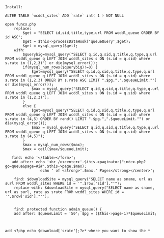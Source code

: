 	Install:
    
    ALTER TABLE `wcddl_sites` ADD `rate` int( 1 ) NOT NULL 

    open funcs.php
        replace:
            $get = "SELECT id,sid,title,type,url FROM wcddl_queue ORDER BY id ASC";
            $get = $this->processDataHook('queueQuery',$get);
            $get = mysql_query($get);
        with:
            $querybig=mysql_query("SELECT q.id,q.sid,q.title,q.type,q.url FROM wcddl_queue q LEFT JOIN wcddl_sites s ON (s.id = q.sid) where s.rate in (1,2,3)") or die(mysql_error());
            if(mysql_num_rows($querybig)!=0) { 
                $get=mysql_query("SELECT q.id,q.sid,q.title,q.type,q.url FROM wcddl_queue q LEFT JOIN wcddl_sites s ON (s.id = q.sid) where s.rate in (1,2,3) ORDER BY s.rate ASC LIMIT ".$pg.",".$queueLimit."") or die(mysql_error());
                $max = mysql_query("SELECT q.id,q.sid,q.title,q.type,q.url FROM wcddl_queue q LEFT JOIN wcddl_sites s ON (s.id = q.sid) where s.rate in (1,2,3)");
            }
            else { 
                $get=mysql_query("SELECT q.id,q.sid,q.title,q.type,q.url FROM wcddl_queue q LEFT JOIN wcddl_sites s ON (s.id = q.sid) where s.rate in (4,5) ORDER BY rand() LIMIT ".$pg.",".$queueLimit."") or die(mysql_error());
                $max = mysql_query("SELECT q.id,q.sid,q.title,q.type,q.url FROM wcddl_queue q LEFT JOIN wcddl_sites s ON (s.id = q.sid) where s.rate in (4,5)");
            }
            $max = mysql_num_rows($max);
            $max = ceil($max/$queueLimit);
            
       find: echo '</table></form>';
       add after: echo '<br /><center>'.$this->paginator("index.php?go=queue&page=#i#",$this->page,$max);
                    echo ' of <strong>'.$max.' Pages</strong></center>';
        
        find: $downloadSite = mysql_query("SELECT name as sname, url as surl FROM wcddl_sites WHERE id = '".$row['sid']."'");
        replace with: $downloadSite = mysql_query("SELECT name as sname, url as surl, rate as srate FROM wcddl_sites WHERE id = '".$row['sid']."'");
        
        
        find: protected function admin_queue() {
        add after: $queueLimit = '50'; $pg = ($this->page-1)*$queueLimit;
    
    
    
    add <?php echo $download['srate'];?>* where you want to show the *
